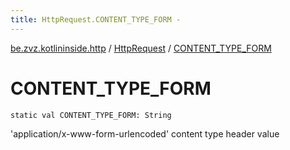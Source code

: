 ```yaml
---
title: HttpRequest.CONTENT_TYPE_FORM - 
---
```


[be.zvz.kotlininside.http](../index.html) / [HttpRequest](index.html) / [CONTENT_TYPE_FORM](./-c-o-n-t-e-n-t_-t-y-p-e_-f-o-r-m.html)

# CONTENT_TYPE_FORM

`static val CONTENT_TYPE_FORM: String`

'application/x-www-form-urlencoded' content type header value

